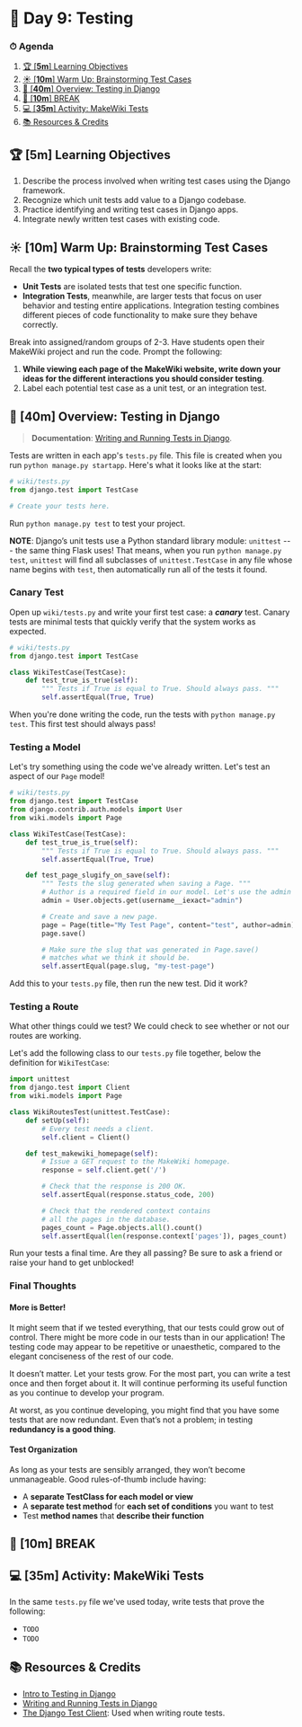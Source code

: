 # 📜 Day 9: Testing

### ⏱ Agenda

1. [🏆 [**5m**] Learning Objectives](#%f0%9f%8f%86-5m-learning-objectives)
2. [☀️ [**10m**] Warm Up: Brainstorming Test Cases](#%e2%98%80%ef%b8%8f-10m-warm-up-brainstorming-test-cases)
3. [📖 [**40m**] Overview: Testing in Django](#%f0%9f%93%96-40m-overview-testing-in-django)
4. [🌴 [**10m**] BREAK](#%f0%9f%8c%b4-10m-break)
5. [💻 [**35m**] Activity: MakeWiki Tests](#%f0%9f%92%bb-35m-activity-makewiki-tests)
6. [📚 Resources & Credits](#%f0%9f%93%9a-resources--credits)

## 🏆 [**5m**] Learning Objectives

1. Describe the process involved when writing test cases using the Django framework.
1. Recognize which unit tests add value to a Django codebase.
1. Practice identifying and writing test cases in Django apps.
1. Integrate newly written test cases with existing code.

## ☀️ [**10m**] Warm Up: Brainstorming Test Cases

Recall the **two typical types of tests** developers write:

- **Unit Tests** are isolated tests that test one specific function.
- **Integration Tests**, meanwhile, are larger tests that focus on user behavior and testing entire applications. Integration testing combines different pieces of code functionality to make sure they behave correctly.

Break into assigned/random groups of 2-3. Have students open their MakeWiki project and run the code. Prompt the following:

1. **While viewing each page of the MakeWiki website, write down your ideas for the different interactions you should consider testing**.
2. Label each potential test case as a unit test, or an integration test.

## 📖 [**40m**] Overview: Testing in Django

> **Documentation**: [Writing and Running Tests in Django].

Tests are written in each app's `tests.py` file. This file is created when you run `python manage.py startapp`. Here's what it looks like at the start:

```python
# wiki/tests.py
from django.test import TestCase

# Create your tests here.
```

Run `python manage.py test` to test your project.

**NOTE**: Django’s unit tests use a Python standard library module: `unittest` --- the same thing Flask uses! That means, when you run `python manage.py test`, `unittest` will find all subclasses of `unittest.TestCase` in any file whose name begins with `test`, then automatically run all of the tests it found.

### Canary Test

Open up `wiki/tests.py` and write your first test case: a **_canary_** test. Canary tests are minimal tests that quickly verify that the system works as expected.

```python
# wiki/tests.py
from django.test import TestCase

class WikiTestCase(TestCase):
    def test_true_is_true(self):
        """ Tests if True is equal to True. Should always pass. """
        self.assertEqual(True, True)
```

When you're done writing the code, run the tests with `python manage.py test`. This first test should always pass!

### Testing a Model

Let's try something using the code we've already written. Let's test an aspect of our `Page` model!

```python
# wiki/tests.py
from django.test import TestCase
from django.contrib.auth.models import User
from wiki.models import Page

class WikiTestCase(TestCase):
    def test_true_is_true(self):
        """ Tests if True is equal to True. Should always pass. """
        self.assertEqual(True, True)

    def test_page_slugify_on_save(self):
        """ Tests the slug generated when saving a Page. """
        # Author is a required field in our model. Let's use the admin user.
        admin = User.objects.get(username__iexact="admin")

        # Create and save a new page.
        page = Page(title="My Test Page", content="test", author=admin)
        page.save()

        # Make sure the slug that was generated in Page.save()
        # matches what we think it should be.
        self.assertEqual(page.slug, "my-test-page")
```

Add this to your `tests.py` file, then run the new test. Did it work?

### Testing a Route

What other things could we test? We could check to see whether or not our routes are working.

Let's add the following class to our `tests.py` file together, below the definition for `WikiTestCase`:

```python
import unittest
from django.test import Client
from wiki.models import Page

class WikiRoutesTest(unittest.TestCase):
    def setUp(self):
        # Every test needs a client.
        self.client = Client()

    def test_makewiki_homepage(self):
        # Issue a GET request to the MakeWiki homepage.
        response = self.client.get('/')

        # Check that the response is 200 OK.
        self.assertEqual(response.status_code, 200)

        # Check that the rendered context contains
        # all the pages in the database.
        pages_count = Page.objects.all().count()
        self.assertEqual(len(response.context['pages']), pages_count)
```

Run your tests a final time. Are they all passing? Be sure to ask a friend or raise your hand to get unblocked!

### Final Thoughts

#### More is Better!

It might seem that if we tested everything, that our tests could grow out of control. There might be more code in our tests than in our application! The testing code may appear to be repetitive or unaesthetic, compared to the elegant conciseness of the rest of our code.

It doesn’t matter. Let your tests grow. For the most part, you can write a test once and then forget about it. It will continue performing its useful function as you continue to develop your program.

At worst, as you continue developing, you might find that you have some tests that are now redundant. Even that’s not a problem; in testing **redundancy is a good thing**.

#### Test Organization

As long as your tests are sensibly arranged, they won’t become unmanageable. Good rules-of-thumb include having:

- A **separate TestClass for each model or view**
- A **separate test method** for **each set of conditions** you want to test
- Test **method names** that **describe their function**

## 🌴 [**10m**] BREAK

## 💻 [**35m**] Activity: MakeWiki Tests

In the same `tests.py` file we've used today, write tests that prove the following:

- `TODO`
- `TODO`

## 📚 Resources & Credits

- [Intro to Testing in Django]
- [Writing and Running Tests in Django]
- [The Django Test Client](https://docs.djangoproject.com/en/2.2/topics/testing/tools/): Used when writing route tests.

[Intro to Testing in Django]: https://realpython.com/testing-in-django-part-1-best-practices-and-examples/
[Writing and Running Tests in Django]: https://docs.djangoproject.com/en/2.2/topics/testing/overview/

